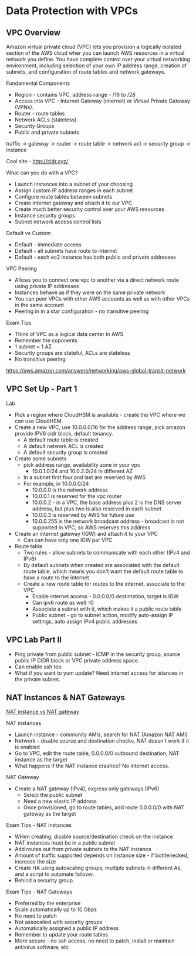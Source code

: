 # Data Protection with VPCs

## VPC Overview

Amazon virtual private cloud (VPC) lets you provision a logically isolated section of the AWS cloud wher you can launch AWS resources in a virtual network you define. You have complete control over your virtual networking environment, including selection of your own IP address range, creation of subnets, and configuration of route tables and network gateways.

Fundamental Components

* Region - contains VPC, address range - /16 to /28
* Access into VPC - Internet Gateway (internet) or Virtual Private Gateway (VPNs).
* Router - route tables
* Network ACLs (stateless)
* Security Groups
* Public and private subnets

traffic -> gateway -> router -> route table -> network acl -> security group -> instance

Cool site - http://cidr.xyz/

What can you do with a VPC?

* Launch instances into a subnet of your choosing
* Assign custom IP address ranges in each subnet
* Configure route tables between subnets
* Create internet gateway and attach it to our VPC
* Create much better security control over your AWS resources
* Instance security groups
* Subnet network access control lists

Default vs Custom

* Default - immediate access
* Default - all subnets have route to internet
* Default - each ec2 instance has both public and private addresses

VPC Peering

* Allows you to connect one vpc to another via a direct network route using private IP addresses
* Instances behave as if they were on the same private network
* You can peer VPCs with other AWS accounts as well as with other VPCs in the same account
* Peering in in a star configuration - no transitive peering

Exam Tips

* Think of VPC as a logical data center in AWS
* Remember the coponents
* 1 subnet = 1 AZ
* Security groups are stateful, ACLs are stateless
* No transitive peering

https://aws.amazon.com/answers/networking/aws-global-transit-network

## VPC Set Up - Part 1

Lab

* Pick a region where CloudHSM is available - create the VPC where we can use CloudHSM.
* Create a new VPC, use 10.0.0.0/16 for the address range, pick amazon provide IPV6 cidr block, default tenancy.
  * A default route table is created
  * A default network ACL is created
  * A default security group is created
* Create some subnets
  * pick address range, availability zone in your vpc
    * 10.0.1.0/24 and 10.0.2.0/24 in different AZ
  * In a subnet first four and last are reserved by AWS
  * For example, in 10.0.0.0/24
    * 10.0.0.0 is the network address
    * 10.0.0.1 is reserved for the vpc router
    * 10.0.0.2 - in a VPC, the base address plus 2 is the DNS server address, but plus two is also reserved in each subnet
    * 10.0.0.3 is reserved by AWS for future use
    * 10.0.0.255 is the network broadcast address - broadcast is not supported in VPC, so AWS reserves this address
* Create an internet gateway (IGW) and attach it to your VPC
    * Can can have only one IGW per VPC
* Route table
    * Two rules - allow subnets to communicate with each other (IPv4 and IPv6)
    * By default subnets when created are associated with the default route table, which means you don't want the default route table to have a route to the internet
    * Create a new route table for routes to the internet, associate to the VPC
      * Enable internet access - 0.0.0.0/0 destintation, target is IGW
      * Can ipv6 route as well ::0
      * Associate a subnet with it, which makes it a public route table
      * Public subnet - go to subnet action, modify auto-assign IP settings, auto assign IPv4 public addresses

## VPC Lab Part II

* Ping private from public subnet - ICMP in the security group, source public IP CIDR block or VPC private address space.
* Can enable ssh too
* What if you want to yum update? Need internet access for istances in the private subnet.

## NAT Instances & NAT Gateways

[NAT instance vs NAT gateway](https://docs.aws.amazon.com/AmazonVPC/latest/UserGuide/vpc-nat-comparison.html) 


NAT instances

* Launch instance - community AMIs, search for NAT (Amazon NAT AMI)
* Network - disable source and destination checks, NAT doesn't work if it is enabled
* Go to VPC, edit the route table, 0.0.0.0/0 outbound destination, NAT instance as the target
* What happens if the NAT instance crashes? No internet access.

NAT Gateway

* Create a NAT gateway (IPv4), exgress only gateways (IPv6)
  * Select the public subnet
  * Need a new elastic IP address
  * Once provisioned, go to route tables, add route 0.0.0.0/0 with NAT gateway as the target

Exam Tips - NAT instances

* WHen creating, disable source/destination check on the instance
* NAT instances must be in a public subnet
* Add routes out from private subnets to the NAT instance
* Amount of traffic supported depends on instance size - if bottlenecked, increase the size
* Create HA using autoscaling groups, multiple subnets in different Az, and a script to automate failover.
* Behind a security group.

Exam Tips - NAT Gateways

* Preferred by the enterprise
* Scale automatically up to 10 Gbps
* No need to patch
* Not assocaited with security groups
* Automatically assigned a public IP address
* Remember to update your route tables.
* More secure - no ssh access, no need to patch, install or maintain antivirus software, etc




